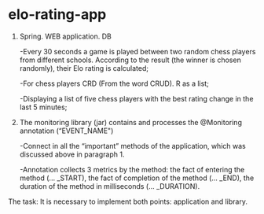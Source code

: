 # elo-rating-app
1. Spring. WEB application. DB

    -Every 30 seconds a game is played between two random chess players from different schools. According to the result (the winner is chosen randomly), their Elo rating is calculated;
    
    -For chess players CRD (From the word CRUD). R as a list;
    
    -Displaying a list of five chess players with the best rating change in the last 5 minutes;

2. The monitoring library (jar) contains and processes the @Monitoring annotation (“EVENT_NAME")
    
    -Connect in all the “important” methods of the application, which was discussed above in paragraph 1.
    
    -Annotation collects 3 metrics by the method: the fact of entering the method (... _START), the fact of completion of the method (... _END), the duration of the method in milliseconds (... _DURATION).

The task: It is necessary to implement both points: application and library.
